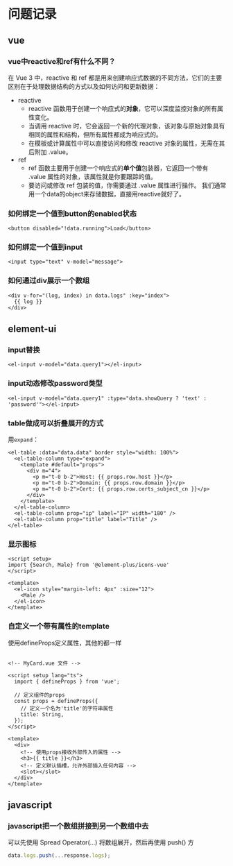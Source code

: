 # 问题记录

## vue

### vue中reactive和ref有什么不同？
在 Vue 3 中，reactive 和 ref 都是用来创建响应式数据的不同方法，它们的主要区别在于处理数据结构的方式以及如何访问和更新数据：
- reactive
  - reactive 函数用于创建一个响应式的**对象**，它可以深度监控对象的所有属性变化。
  - 当调用 reactive 时，它会返回一个新的代理对象，该对象与原始对象具有相同的属性和结构，但所有属性都成为响应式的。
  - 在模板或计算属性中可以直接访问和修改 reactive 对象的属性，无需在其后附加 .value。
- ref
  - ref 函数主要用于创建一个响应式的**单个值**包装器，它返回一个带有 .value 属性的对象，该属性就是你要跟踪的值。
  - 要访问或修改 ref 包装的值，你需要通过 .value 属性进行操作。
我们通常用一个data的object来存储数据，直接用reactive就好了。

### 如何绑定一个值到button的enabled状态
```vue
<button disabled="!data.running">Load</button>
```

### 如何绑定一个值到input
```vue
<input type="text" v-model="message">
```

### 如何通过div展示一个数组
```vue
<div v-for="(log, index) in data.logs" :key="index">
  {{ log }}
</div>
```

## element-ui

### input替换
```vue
<el-input v-model="data.query1"></el-input>
```

### input动态修改password类型
```vue
<el-input v-model="data.query1" :type="data.showQuery ? 'text' : 'password'"></el-input>
```

### table做成可以折叠展开的方式
用`expand`：
```vue
<el-table :data="data.data" border style="width: 100%">
  <el-table-column type="expand">
    <template #default="props">
      <div m="4">
        <p m="t-0 b-2">Host: {{ props.row.host }}</p>
        <p m="t-0 b-2">Domain: {{ props.row.domain }}</p>
        <p m="t-0 b-2">Cert: {{ props.row.certs_subject_cn }}</p>
      </div>
    </template>
  </el-table-column>
  <el-table-column prop="ip" label="IP" width="180" />
  <el-table-column prop="title" label="Title" />
</el-table>
```

### 显示图标
```vue
<script setup>
import {Search, Male} from '@element-plus/icons-vue'
</script>

<template>
  <el-icon style="margin-left: 4px" :size="12">
    <Male />
  </el-icon>
</template>

```

### 自定义一个带有属性的template
使用defineProps定义属性，其他的都一样
```vue

<!-- MyCard.vue 文件 -->

<script setup lang="ts">
  import { defineProps } from 'vue';

  // 定义组件的props
  const props = defineProps({
    // 定义一个名为'title'的字符串属性
    title: String,
  });
</script>

<template>
  <div>
    <!-- 使用props接收外部传入的属性 -->
    <h3>{{ title }}</h3>
    <!-- 定义默认插槽，允许外部插入任何内容 -->
    <slot></slot>
  </div>
</template>
```

## javascript
### javascript把一个数组拼接到另一个数组中去
可以先使用 Spread Operator(...) 将数组展开，然后再使用 push() 方
```javascript
data.logs.push(...response.logs);
```
